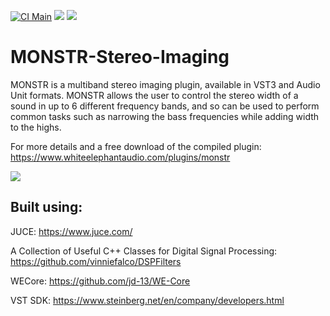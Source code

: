 [![CI Main](https://github.com/jd-13/MONSTR-Stereo-Imaging/workflows/CI%20Main/badge.svg)](https://github.com/jd-13/MONSTR-Stereo-Imaging/actions?query=workflow%3A%22CI+Main%22)
![](https://img.shields.io/badge/C%2B%2B-17-informational)
![](https://img.shields.io/badge/license-GPLv3-informational)

# MONSTR-Stereo-Imaging
MONSTR is a multiband stereo imaging plugin, available in VST3 and Audio Unit formats. MONSTR allows the user to control the stereo width of a sound in up to 6 different frequency bands, and so can be used to perform common tasks such as narrowing the bass frequencies while adding width to the highs.  

For more details and a free download of the compiled plugin: https://www.whiteelephantaudio.com/plugins/monstr  

![](https://whiteelephantaudio.com/images/thumbs/originals/monstrV2.0.0Animation.gif)  

## Built using:  

JUCE: https://www.juce.com/  

A Collection of Useful C++ Classes for Digital Signal Processing: https://github.com/vinniefalco/DSPFilters  

WECore: https://github.com/jd-13/WE-Core  

VST SDK: https://www.steinberg.net/en/company/developers.html  
